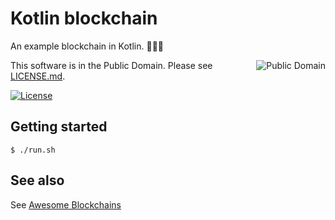 # Kotlin blockchain

An example blockchain in Kotlin. &#x1F337;&#x1F337;&#x1F337;

<a href="../LICENSE.md">
<img src="https://unlicense.org/pd-icon.png" alt="Public Domain" align="right"/>
</a>

This software is in the Public Domain.  Please see [LICENSE.md](../LICENSE.md).

[![License](https://img.shields.io/badge/license-PD-blue.svg)](http://unlicense.org)

## Getting started

```
$ ./run.sh
```

## See also

See [Awesome Blockchains](https://github.com/openblockchains/awesome-blockchains)
